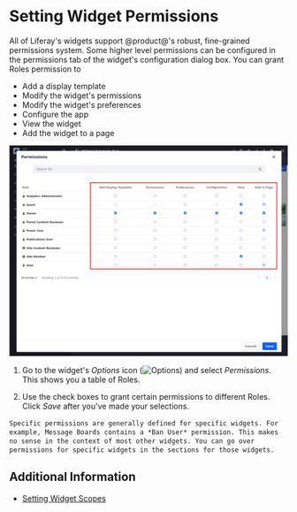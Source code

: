 # Setting Widget Permissions

All of Liferay's widgets support @product@'s robust, fine-grained permissions
system. Some higher level permissions can be configured in the permissions tab
of the widget's configuration dialog box. You can grant Roles permission to

- Add a display template
- Modify the widget's permissions
- Modify the widget's preferences
- Configure the app 
- View the widget
- Add the widget to a page

![Viewing the permissions configuration for a widget.](./setting-widget-permissions/images/01.png)

1. Go to the widget's *Options* icon (![Options](../../../images/icon-app-options.png)) and select *Permissions*. This shows you a table of Roles. 

1. Use the check boxes to grant certain permissions to different Roles. Click *Save* after you've made your selections.

```{note}
Specific permissions are generally defined for specific widgets. For example, Message Boards contains a *Ban User* permission. This makes no sense in the context of most other widgets. You can go over permissions for specific widgets in the sections for those widgets.
```

## Additional Information 

 - [Setting Widget Scopes](./setting-widget-scopes.md) 